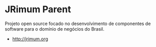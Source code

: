 JRimum Parent
=============

Projeto open source focado no desenvolvimento de componentes de software para o domínio de negócios do Brasil.

 * http://jrimum.org
